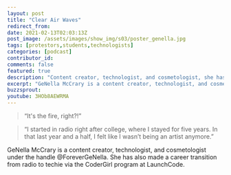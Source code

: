 ```yaml
---
layout: post
title: "Clear Air Waves"
redirect_from:
date: 2021-02-13T02:03:13Z
post_image: /assets/images/show_img/s03/poster_genella.jpg
tags: [protestors,students,technologists]
categories: [podcast]
contributor_id: 
comments: false
featured: true
description: "Content creator, technologist, and cosmetologist, she has also made a career transition from radio to tech."
excerpt: "GeNella McCrary is a content creator, technologist, and cosmetologist. She has also made a recent career transition from radio to tech."
buzzsprout: 
youtube: 3HOb8AEWRMA
---
```

<blockquote>
“It's the fire, right?!”
</blockquote>

<blockquote>
“I started in radio right after college, where I stayed for five years. In that last year and a half, I felt like I wasn’t being an artist anymore.”
</blockquote>

GeNella McCrary is a content creator, technologist, and cosmetologist under the handle @ForeverGeNella. She has also made a career transition from radio to techie via the CoderGirl program at LaunchCode.
